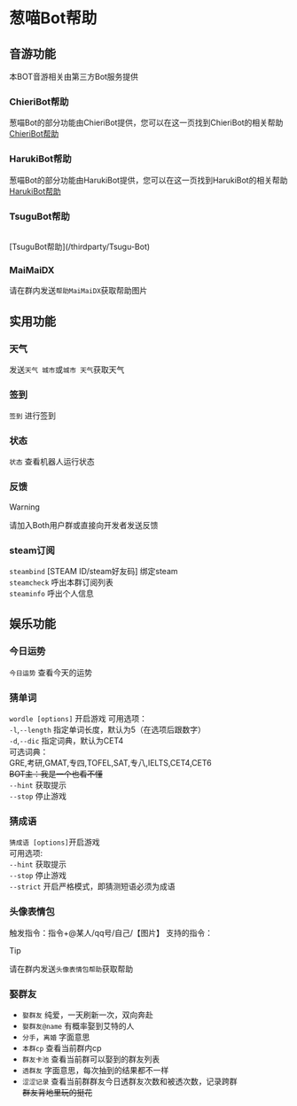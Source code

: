 # 葱喵Bot帮助 <Badge type="tip" text="Latest-躯樹の墓守" />
## 音游功能
本BOT音游相关由第三方Bot服务提供<br />
### ChieriBot帮助
葱喵Bot的部分功能由ChieriBot提供，您可以在这一页找到ChieriBot的相关帮助<br />
[ChieriBot帮助](/thirdparty/Chieri-Bot)

### HarukiBot帮助
葱喵Bot的部分功能由HarukiBot提供，您可以在这一页找到HarukiBot的相关帮助<br />
[HarukiBot帮助](/thirdparty/Haruki-Bot)

### TsuguBot帮助
<br />
[TsuguBot帮助](/thirdparty/Tsugu-Bot)

### MaiMaiDX
请在群内发送`帮助MaiMaiDX`获取帮助图片<br />
## 实用功能
### 天气
发送`天气 城市`或`城市 天气`获取天气
### 签到
`签到` 进行签到<br />
### 状态
`状态` 查看机器人运行状态
### 反馈
> [!WARNING]
> 请加入Both用户群或直接向开发者发送反馈


### steam订阅
`steambind` [STEAM ID/steam好友码] 绑定steam<br />
`steamcheck` 呼出本群订阅列表<br />
`steaminfo` 呼出个人信息

## 娱乐功能
### 今日运势
`今日运势` 查看今天的运势
### 猜单词
`wordle [options]` 开启游戏
可用选项：<br />
`-l`,`--length` 指定单词长度，默认为5（在选项后跟数字）<br />
`-d`,`--dic` 指定词典，默认为CET4<br />
可选词典：<br />
GRE,考研,GMAT,专四,TOFEL,SAT,专八,IELTS,CET4,CET6<br />
~~BOT主：我是一个也看不懂~~<br/>
`--hint` 获取提示<br />
`--stop` 停止游戏<br />
### 猜成语
`猜成语 [options]`开启游戏<br />
可用选项:<br />
`--hint` 获取提示<br />
`--stop` 停止游戏<br />
`--strict` 开启严格模式，即猜测短语必须为成语<br />
### 头像表情包
触发指令：指令+@某人/qq号/自己/【图片】
支持的指令：<br />
> [!TIP]
> 请在群内发送`头像表情包帮助`获取帮助


### 娶群友
- `娶群友` 纯爱，一天刷新一次，双向奔赴<br />
- `娶群友@name` 有概率娶到艾特的人<br />
- `分手`，`离婚` 字面意思<br />
- `本群cp` 查看当前群内cp<br />
- `群友卡池` 查看当前群可以娶到的群友列表<br />
- `透群友` 字面意思，每次抽到的结果都不一样<br />
- `涩涩记录` 查看当前群群友今日透群友次数和被透次数，记录跨群<br />
~~群友背地里玩的挺花~~